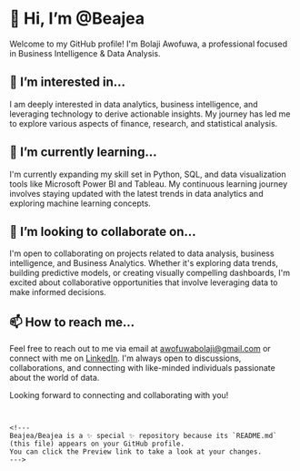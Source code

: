 # 👋 Hi, I’m @Beajea

Welcome to my GitHub profile! I'm Bolaji Awofuwa, a professional focused in Business Intelligence & Data Analysis.

## 👀 I’m interested in...

I am deeply interested in data analytics, business intelligence, and leveraging technology to derive actionable insights. My journey has led me to explore various aspects of finance, research, and statistical analysis.

## 🌱 I’m currently learning...

I'm currently expanding my skill set in Python, SQL, and data visualization tools like Microsoft Power BI and Tableau. My continuous learning journey involves staying updated with the latest trends in data analytics and exploring machine learning concepts.

## 💞️ I’m looking to collaborate on...

I'm open to collaborating on projects related to data analysis, business intelligence, and Business Analytics. Whether it's exploring data trends, building predictive models, or creating visually compelling dashboards, I'm excited about collaborative opportunities that involve leveraging data to make informed decisions.

## 📫 How to reach me...

Feel free to reach out to me via email at awofuwabolaji@gmail.com or connect with me on [LinkedIn](http://www.linkedin.com/in/bolaji-awofuwa). I'm always open to discussions, collaborations, and connecting with like-minded individuals passionate about the world of data.

Looking forward to connecting and collaborating with you!
```


<!---
Beajea/Beajea is a ✨ special ✨ repository because its `README.md` (this file) appears on your GitHub profile.
You can click the Preview link to take a look at your changes.
--->
